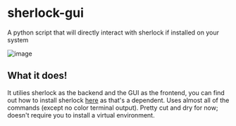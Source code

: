 # sherlock-gui
A python script that will directly interact with sherlock if installed on your system

![image](https://github.com/user-attachments/assets/95738bdf-c259-4dad-8ea1-964764a4e2cf)


## What it does!

It utilies sherlock as the backend and the GUI as the frontend, you can find out how to install sherlock [here](https://github.com/sherlock-project/sherlock) as that's a dependent. 
Uses almost all of the commands (except no color terminal output).
Pretty cut and dry for now; doesn't require you to install a virtual environment.
